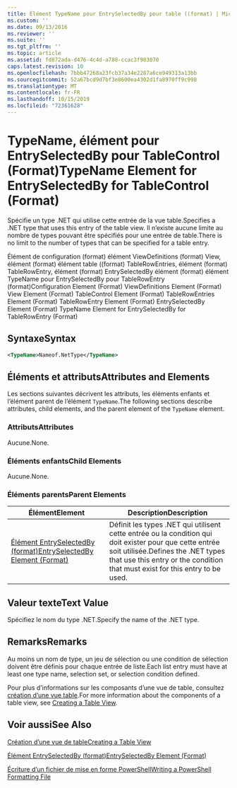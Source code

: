 ```yaml
---
title: Élément TypeName pour EntrySelectedBy pour table ((format) | Microsoft Docs
ms.custom: ''
ms.date: 09/13/2016
ms.reviewer: ''
ms.suite: ''
ms.tgt_pltfrm: ''
ms.topic: article
ms.assetid: fd872ada-d476-4c4d-a788-ccac3f983070
caps.latest.revision: 10
ms.openlocfilehash: 7bbb47268a23fcb37a34e2287a6ce949313a13bb
ms.sourcegitcommit: 52a67bcd9d7bf3e8600ea4302d1fa8970ff9c998
ms.translationtype: MT
ms.contentlocale: fr-FR
ms.lasthandoff: 10/15/2019
ms.locfileid: "72361628"
---
```

# <a name="typename-element-for-entryselectedby-for-tablecontrol-format"></a><span data-ttu-id="9755f-102">TypeName, élément pour EntrySelectedBy pour TableControl (Format)</span><span class="sxs-lookup"><span data-stu-id="9755f-102">TypeName Element for EntrySelectedBy for TableControl (Format)</span></span>

<span data-ttu-id="9755f-103">Spécifie un type .NET qui utilise cette entrée de la vue table.</span><span class="sxs-lookup"><span data-stu-id="9755f-103">Specifies a .NET type that uses this entry of the table view.</span></span> <span data-ttu-id="9755f-104">Il n’existe aucune limite au nombre de types pouvant être spécifiés pour une entrée de table.</span><span class="sxs-lookup"><span data-stu-id="9755f-104">There is no limit to the number of types that can be specified for a table entry.</span></span>

<span data-ttu-id="9755f-105">Élément de configuration (format) élément ViewDefinitions (format) View, élément (format) élément table ((format) TableRowEntries, élément (format) TableRowEntry, élément (format) EntrySelectedBy élément (format) élément TypeName pour EntrySelectedBy pour TableRowEntry (format)</span><span class="sxs-lookup"><span data-stu-id="9755f-105">Configuration Element (Format) ViewDefinitions Element (Format) View Element (Format) TableControl Element (Format) TableRowEntries Element (Format) TableRowEntry Element (Format) EntrySelectedBy Element (Format) TypeName Element for EntrySelectedBy for TableRowEntry (Format)</span></span>

## <a name="syntax"></a><span data-ttu-id="9755f-106">Syntaxe</span><span class="sxs-lookup"><span data-stu-id="9755f-106">Syntax</span></span>

```xml
<TypeName>Nameof.NetType</TypeName>
```

## <a name="attributes-and-elements"></a><span data-ttu-id="9755f-107">Éléments et attributs</span><span class="sxs-lookup"><span data-stu-id="9755f-107">Attributes and Elements</span></span>

<span data-ttu-id="9755f-108">Les sections suivantes décrivent les attributs, les éléments enfants et l’élément parent de l’élément `TypeName`.</span><span class="sxs-lookup"><span data-stu-id="9755f-108">The following sections describe attributes, child elements, and the parent element of the `TypeName` element.</span></span>

### <a name="attributes"></a><span data-ttu-id="9755f-109">Attributs</span><span class="sxs-lookup"><span data-stu-id="9755f-109">Attributes</span></span>

<span data-ttu-id="9755f-110">Aucune.</span><span class="sxs-lookup"><span data-stu-id="9755f-110">None.</span></span>

### <a name="child-elements"></a><span data-ttu-id="9755f-111">Éléments enfants</span><span class="sxs-lookup"><span data-stu-id="9755f-111">Child Elements</span></span>

<span data-ttu-id="9755f-112">Aucune.</span><span class="sxs-lookup"><span data-stu-id="9755f-112">None.</span></span>

### <a name="parent-elements"></a><span data-ttu-id="9755f-113">Éléments parents</span><span class="sxs-lookup"><span data-stu-id="9755f-113">Parent Elements</span></span>

|<span data-ttu-id="9755f-114">Élément</span><span class="sxs-lookup"><span data-stu-id="9755f-114">Element</span></span>|<span data-ttu-id="9755f-115">Description</span><span class="sxs-lookup"><span data-stu-id="9755f-115">Description</span></span>|
|-------------|-----------------|
|[<span data-ttu-id="9755f-116">Élément EntrySelectedBy (format)</span><span class="sxs-lookup"><span data-stu-id="9755f-116">EntrySelectedBy Element (Format)</span></span>](./entryselectedby-element-for-tablerowentry-for-tablecontrol-format.md)|<span data-ttu-id="9755f-117">Définit les types .NET qui utilisent cette entrée ou la condition qui doit exister pour que cette entrée soit utilisée.</span><span class="sxs-lookup"><span data-stu-id="9755f-117">Defines the .NET types that use this entry or the condition that must exist for this entry to be used.</span></span>|

## <a name="text-value"></a><span data-ttu-id="9755f-118">Valeur texte</span><span class="sxs-lookup"><span data-stu-id="9755f-118">Text Value</span></span>

<span data-ttu-id="9755f-119">Spécifiez le nom du type .NET.</span><span class="sxs-lookup"><span data-stu-id="9755f-119">Specify the name of the .NET type.</span></span>

## <a name="remarks"></a><span data-ttu-id="9755f-120">Remarks</span><span class="sxs-lookup"><span data-stu-id="9755f-120">Remarks</span></span>

<span data-ttu-id="9755f-121">Au moins un nom de type, un jeu de sélection ou une condition de sélection doivent être définis pour chaque entrée de liste.</span><span class="sxs-lookup"><span data-stu-id="9755f-121">Each list entry must have at least one type name, selection set, or selection condition defined.</span></span>

<span data-ttu-id="9755f-122">Pour plus d’informations sur les composants d’une vue de table, consultez [création d’une vue table](./creating-a-table-view.md).</span><span class="sxs-lookup"><span data-stu-id="9755f-122">For more information about the components of a table view, see [Creating a Table View](./creating-a-table-view.md).</span></span>

## <a name="see-also"></a><span data-ttu-id="9755f-123">Voir aussi</span><span class="sxs-lookup"><span data-stu-id="9755f-123">See Also</span></span>

[<span data-ttu-id="9755f-124">Création d’une vue de table</span><span class="sxs-lookup"><span data-stu-id="9755f-124">Creating a Table View</span></span>](./creating-a-table-view.md)

[<span data-ttu-id="9755f-125">Élément EntrySelectedBy (format)</span><span class="sxs-lookup"><span data-stu-id="9755f-125">EntrySelectedBy Element (Format)</span></span>](./entryselectedby-element-for-tablerowentry-for-tablecontrol-format.md)

[<span data-ttu-id="9755f-126">Écriture d’un fichier de mise en forme PowerShell</span><span class="sxs-lookup"><span data-stu-id="9755f-126">Writing a PowerShell Formatting File</span></span>](./writing-a-powershell-formatting-file.md)
